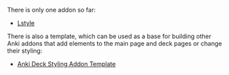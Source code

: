 There is only one addon so far:

 - [Lstyle](https://github.com/Eltaurus-Lt/Lt-Anki-Addons/tree/main/Lstyle)

There is also a template, which can be used as a base for building other Anki addons that add elements to the main page and deck pages or change their styling:

 - [Anki Deck Styling Addon Template](https://github.com/Eltaurus-Lt/Lt-Anki-Addons/tree/main/Anki-Deck-Styling-Addon-Template)

